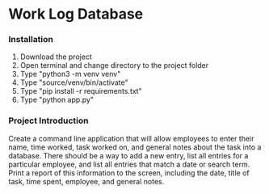 # Work Log Database

### Installation

1. Download the project
2. Open terminal and change directory to the project folder
3. Type "python3 -m venv venv"
4. Type "source/venv/bin/activate"
5. Type "pip install -r requirements.txt"
6. Type "python app.py"

### Project Introduction

Create a command line application that will allow employees to enter their name, time worked, task worked on, and general notes about the task into a database. There should be a way to add a new entry, list all entries for a particular employee, and list all entries that match a date or search term. Print a report of this information to the screen, including the date, title of task, time spent, employee, and general notes.
